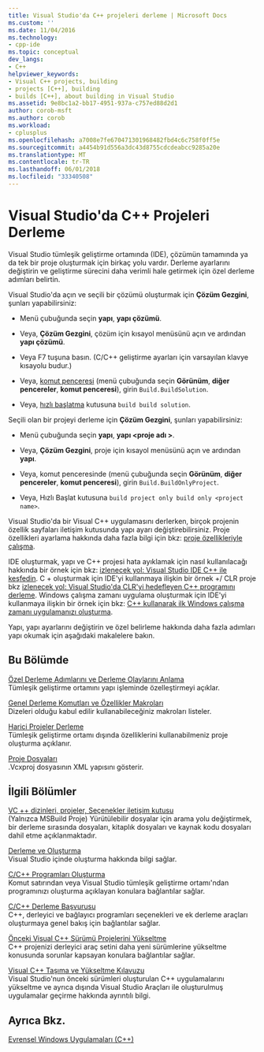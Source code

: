 ```yaml
---
title: Visual Studio'da C++ projeleri derleme | Microsoft Docs
ms.custom: ''
ms.date: 11/04/2016
ms.technology:
- cpp-ide
ms.topic: conceptual
dev_langs:
- C++
helpviewer_keywords:
- Visual C++ projects, building
- projects [C++], building
- builds [C++], about building in Visual Studio
ms.assetid: 9e8bc1a2-bb17-4951-937a-c757ed88d2d1
author: corob-msft
ms.author: corob
ms.workload:
- cplusplus
ms.openlocfilehash: a7008e7fe670471301968482fbd4c6c758f0ff5e
ms.sourcegitcommit: a4454b91d556a3dc43d8755cdcdeabcc9285a20e
ms.translationtype: MT
ms.contentlocale: tr-TR
ms.lasthandoff: 06/01/2018
ms.locfileid: "33340508"
---
```

# <a name="building-c-projects-in-visual-studio"></a>Visual Studio'da C++ Projeleri Derleme
Visual Studio tümleşik geliştirme ortamında (IDE), çözümün tamamında ya da tek bir proje oluşturmak için birkaç yolu vardır. Derleme ayarlarını değiştirin ve geliştirme sürecini daha verimli hale getirmek için özel derleme adımları belirtin.  
  
 Visual Studio'da açın ve seçili bir çözümü oluşturmak için **Çözüm Gezgini**, şunları yapabilirsiniz:  
  
-   Menü çubuğunda seçin **yapı**, **yapı çözümü**.  
  
-   Veya, **Çözüm Gezgini**, çözüm için kısayol menüsünü açın ve ardından **yapı çözümü**.  
  
-   Veya F7 tuşuna basın. (C/C++ geliştirme ayarları için varsayılan klavye kısayolu budur.)  
  
-   Veya, [komut penceresi](/visualstudio/ide/reference/command-window) (menü çubuğunda seçin **Görünüm**, **diğer pencereler**, **komut penceresi**), girin `Build.BuildSolution`.  
  
-   Veya, [hızlı başlatma](/visualstudio/ide/reference/quick-launch-environment-options-dialog-box) kutusuna `build build solution`.  
  
 Seçili olan bir projeyi derleme için **Çözüm Gezgini**, şunları yapabilirsiniz:  
  
-   Menü çubuğunda seçin **yapı**, **yapı \<proje adı >**.  
  
-   Veya, **Çözüm Gezgini**, proje için kısayol menüsünü açın ve ardından **yapı**.  
  
-   Veya, komut penceresinde (menü çubuğunda seçin **Görünüm**, **diğer pencereler**, **komut penceresi**), girin `Build.BuildOnlyProject`.  
  
-   Veya, Hızlı Başlat kutusuna `build project only build only <project name>`.  
  
 Visual Studio'da bir Visual C++ uygulamasını derlerken, birçok projenin özellik sayfaları iletişim kutusunda yapı ayarı değiştirebilirsiniz. Proje özellikleri ayarlama hakkında daha fazla bilgi için bkz: [proje özellikleriyle çalışma](../ide/working-with-project-properties.md).  
  
 IDE oluşturmak, yapı ve C++ projesi hata ayıklamak için nasıl kullanılacağı hakkında bir örnek için bkz: [izlenecek yol: Visual Studio IDE C++ ile keşfedin](/visualstudio/ide/getting-started-with-cpp-in-visual-studio). C + oluşturmak için IDE'yi kullanmaya ilişkin bir örnek +/ CLR proje bkz [izlenecek yol: Visual Studio'da CLR'yi hedefleyen C++ programını derleme](../ide/walkthrough-compiling-a-cpp-program-that-targets-the-clr-in-visual-studio.md). Windows çalışma zamanı uygulama oluşturmak için IDE'yi kullanmaya ilişkin bir örnek için bkz: [C++ kullanarak ilk Windows çalışma zamanı uygulamanızı oluşturma](http://msdn.microsoft.com/library/windows/apps/hh974580.aspx).  
  
 Yapı, yapı ayarlarını değiştirin ve özel belirleme hakkında daha fazla adımları yapı okumak için aşağıdaki makalelere bakın.  
  
## <a name="in-this-section"></a>Bu Bölümde  
 [Özel Derleme Adımlarını ve Derleme Olaylarını Anlama](../ide/understanding-custom-build-steps-and-build-events.md)  
 Tümleşik geliştirme ortamını yapı işleminde özelleştirmeyi açıklar.  
  
 [Genel Derleme Komutları ve Özellikler Makroları](../ide/common-macros-for-build-commands-and-properties.md)  
 Dizeleri olduğu kabul edilir kullanabileceğiniz makroları listeler.  
  
 [Harici Projeler Derleme](../ide/building-external-projects.md)  
 Tümleşik geliştirme ortamı dışında özelliklerini kullanabilmeniz proje oluşturma açıklanır.  
  
 [Proje Dosyaları](../ide/project-files.md)  
 .Vcxproj dosyasının XML yapısını gösterir.  
  
## <a name="related-sections"></a>İlgili Bölümler  
 [VC ++ dizinleri, projeler, Seçenekler iletişim kutusu](vcpp-directories-property-page.md)  
 (Yalnızca MSBuild Proje) Yürütülebilir dosyalar için arama yolu değiştirmek, bir derleme sırasında dosyaları, kitaplık dosyaları ve kaynak kodu dosyaları dahil etme açıklanmaktadır.  
  
 [Derleme ve Oluşturma](/visualstudio/ide/compiling-and-building-in-visual-studio)  
 Visual Studio içinde oluşturma hakkında bilgi sağlar.  
  
 [C/C++ Programları Oluşturma](../build/building-c-cpp-programs.md)  
 Komut satırından veya Visual Studio tümleşik geliştirme ortamı'ndan programınızı oluşturma açıklayan konulara bağlantılar sağlar.  
  
 [C/C++ Derleme Başvurusu](../build/reference/c-cpp-building-reference.md)  
 C++, derleyici ve bağlayıcı programları seçenekleri ve ek derleme araçları oluşturmaya genel bakış için bağlantılar sağlar.  
  
 [Önceki Visual C++ Sürümü Projelerini Yükseltme](../porting/upgrading-projects-from-earlier-versions-of-visual-cpp.md)  
 C++ projenizi derleyici araç setini daha yeni sürümlerine yükseltme konusunda sorunlar kapsayan konulara bağlantılar sağlar.  
  
[Visual C++ Taşıma ve Yükseltme Kılavuzu](../porting/visual-cpp-porting-and-upgrading-guide.md)  
  Visual Studio'nun önceki sürümleri oluşturulan C++ uygulamalarını yükseltme ve ayrıca dışında Visual Studio Araçları ile oluşturulmuş uygulamalar geçirme hakkında ayrıntılı bilgi.  
  
## <a name="see-also"></a>Ayrıca Bkz.  
 [Evrensel Windows Uygulamaları (C++)](../windows/universal-windows-apps-cpp.md)